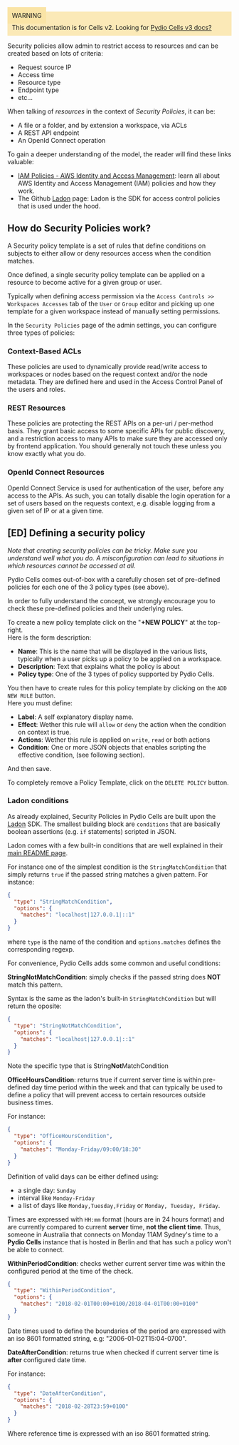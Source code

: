 
<div style="background-color: #fbe9b7;font-size: 14px;">
<span style="background-color: #fae4a6;padding: 10px;">WARNING</span>
<span style="padding: 10px;display: inline-block;">This documentation is for Cells v2. Looking for <a href="https://pydio.com/en/docs/cells/v3/quick-start">Pydio Cells v3 docs?</a></span>
</div>


Security policies allow admin to restrict access to resources and can be created based on lots of criteria:	

- Request source IP	
- Access time	
- Resource type	
- Endpoint type	
- etc...	

When talking of _resources_ in the context of _Security Policies_, it can be:	

- A file or a folder, and by extension a workspace, via ACLs	
- A REST API endpoint	
- An OpenId Connect operation	

To gain a deeper understanding of the model, the reader will find these links valuable:	

- [IAM Policies - AWS Identity and Access Management](https://docs.aws.amazon.com/IAM/latest/UserGuide/access_policies.html): learn all about AWS Identity and Access Management (IAM) policies and how they work.	
- The Github [Ladon](https://github.com/ory/ladon) page: Ladon is the SDK for access control policies that is used under the hood.	

## How do Security Policies work?	

A Security policy template is a set of rules that define conditions on subjects to either allow or deny resources access when the condition matches.	

Once defined, a single security policy template can be applied on a resource to become active for a given group or user.	

Typically when defining access permission via the `Access Controls >> Workspaces Accesses` tab of the `User` or `Group` editor and picking up one template for a given workspace instead of manually setting permissions.	

In the  `Security Policies` page of the admin settings, you can configure three types of policies:	

### Context-Based ACLs	

These policies are used to dynamically provide read/write access to workspaces or nodes based on the request context and/or the node metadata. They are defined here and used in the Access Control Panel of the users and roles.	

### REST Resources	

These policies are protecting the REST APIs on a per-uri / per-method basis. They grant basic access to some specific APIs for public discovery, and a restriction access to many APIs to make sure they are accessed only by frontend application. You should generally not touch these unless you know exactly what you do.	

### OpenId Connect Resources	

OpenId Connect Service is used for authentication of the user, before any access to the APIs. As such, you can totally disable the login operation for a set of users based on the requests context, e.g. disable logging from a given set of IP or at a given time.	

## [ED] Defining a security policy	

_Note that creating security policies can be tricky. Make sure you understand well what you do. A misconfiguration can lead to situations in which resources cannot be accessed at all._	

Pydio Cells comes out-of-box with a carefully chosen set of pre-defined policies for each one of the 3 policy types (see above).	

In order to fully understand the concept, we strongly encourage you to check these pre-defined policies and their underlying rules.	

To create a new policy template click on the "**+NEW POLICY**" at the top-right.  	
Here is the form description:	

- **Name**: This is the name that will be displayed in the various lists, typically when a user picks up a policy to be applied on a workspace.	
- **Description**: Text that explains what the policy is about	
- **Policy type**: One of the 3 types of policy supported by Pydio Cells.	

You then have to create rules for this policy template by clicking on the `ADD NEW RULE` button.  	
Here you must define:	

- **Label**: A self explanatory display name.	
- **Effect**: Wether this rule will `allow` or `deny` the action when the condition on context is true.	
- **Actions**: Wether this rule is applied on `write`, `read` or both actions  	
- **Condition**: One or more JSON objects that enables scripting the effective condition, (see following section).	

And then save.	

To completely remove a Policy Template, click on the `DELETE POLICY` button.	

### Ladon conditions	

As already explained, Security Policies in Pydio Cells are built upon the [Ladon](https://github.com/ory/ladon) SDK. The smallest building block are `conditions` that are basically boolean assertions (e.g. `if` statements) scripted in JSON.	

Ladon comes with a few built-in conditions that are well explained in their [main README page](https://github.com/ory/ladon#conditions).	

For instance one of the simplest condition is the `StringMatchCondition` that simply returns `true` if the passed string matches a given pattern. For instance:	

```json	
{	
  "type": "StringMatchCondition",	
  "options": {	
    "matches": "localhost|127.0.0.1|::1"	
  }	
}	
``` 	

where `type` is the name of the condition and `options.matches` defines the corresponding regexp.	

For convenience, Pydio Cells adds some common and useful conditions:	

**StringNotMatchCondition**: simply checks if the passed string does **NOT** match this pattern.	

Syntax is the same as the ladon's built-in `StringMatchCondition` but will return the oposite:	

```json	
{	
  "type": "StringNotMatchCondition",	
  "options": {	
    "matches": "localhost|127.0.0.1|::1"	
  }	
}	
```	

Note the specific type that is String**Not**MatchCondition	

**OfficeHoursCondition**: returns true if current server time is within pre-defined day time period within the week and that can typically be used to define a policy that will prevent access to certain resources outside business times.	

For instance:	

```json	
{	
  "type": "OfficeHoursCondition",	
  "options": {	
    "matches": "Monday-Friday/09:00/18:30"	
  }	
}	
```	

Definition of valid days can be either defined using:	

- a single day: `Sunday`	
- interval like `Monday-Friday`	
- a list of days like `Monday,Tuesday,Friday` or `Monday, Tuesday, Friday`.	

Times are expressed with `HH:mm` format (hours are in 24 hours format) and are currently compared to current **server** time, **not the client time**. Thus, someone in Australia that connects on Monday 11AM Sydney's time to a **Pydio Cells** instance that is hosted in Berlin and that has such a policy won't be able to connect.	

**WithinPeriodCondition**: checks wether current server time was within the configured period at the time of the check.	

```json	
{	
  "type": "WithinPeriodCondition",	
  "options": {	
    "matches": "2018-02-01T00:00+0100/2018-04-01T00:00+0100"	
  }	
}	
```	

Date times used to define the boundaries of the period are expressed with an iso 8601 formatted string, e.g: "2006-01-02T15:04-0700".	

**DateAfterCondition**: returns true when checked if current server time is **after** configured date time.	

For instance:	

```json	
{	
  "type": "DateAfterCondition",	
  "options": {	
    "matches": "2018-02-28T23:59+0100"	
  }	
}	
```	

Where reference time is expressed with an iso 8601 formatted string.